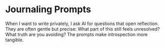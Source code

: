 # Journaling Prompts

When I want to write privately, I ask AI for questions that open reflection. They are often gentle but precise: What part of this still feels unresolved? What truth are you avoiding? The prompts make introspection more tangible.
